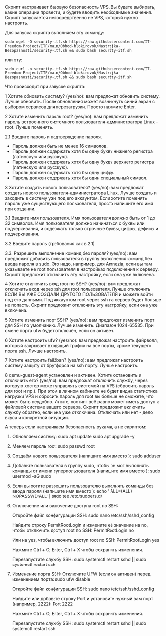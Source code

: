 Скрипт настраивает базовую безопасность VPS. Вы будете выбирать, какие операции провести, и будете вводить необходимые значения. Скрипт запускается непосредственно не VPS, который нужно настроить.

Для запуска скрипта выполняем эту команду:

```sudo wget -O security-itf.sh https://raw.githubusercontent.com/IT-Freedom-Project/ITF/main/Obhod-blokirovok/Nastrojka-Bezopasnosti/security-itf.sh && sudo bash security-itf.sh```

или эту:

```sudo curl -o security-itf.sh https://raw.githubusercontent.com/IT-Freedom-Project/ITF/main/Obhod-blokirovok/Nastrojka-Bezopasnosti/security-itf.sh && sudo bash security-itf.sh```

Что происходит при запуске скрипта:

1 Хотите обновить систему? (yes/no): вам предложат обновить систему. Лучше обновить. После обновления может возникнуть синий экран с выбором сервисов для перезагрузки. Просто нажмите Enter.

2 Хотите изменить пароль root? (yes/no): вам предложат изменить пароль встроенного системного пользователя-администратора Linux - root. Лучше поменять.

2.1 Введите пароль и подтверждение пароля.
- Пароль должен быть не менее 16 символов.
- Пароль должен содержать хотя бы одну букву нижнего регистра (латинскую или русскую).
- Пароль должен содержать хотя бы одну букву верхнего регистра (латинскую или русскую).
- Пароль должен содержать хотя бы одну цифру.
- Пароль должен содержать хотя бы один специальный символ.

3 Хотите создать нового пользователя? (yes/no):  вам предложат создать нового пользователя-администратора Linux. Лучше создать и заходить в систему уже под его аккаунтом. Если хотите поменять пароль уже существующего пользователя, просто напишите его имя при создании.

3.1 Введите имя пользователя. Имя пользователя должно быть от 1 до 32 символов. Имя пользователя должно начинаться с буквы или подчеркивания, и содержать только строчные буквы, цифры, дефисы и подчеркивания.

3.2 Введите пароль (требования как в 2.1)

3.3. Разрешить выполнение команд без пароля? (yes/no): вам предложит добавить пользователя в группу выполнения команд без ввода пароля в sudo. Это надо, например, для Amnezia, если вы там указываете не root пользователя в настройках подключения к серверу. Скрипт предложит отключить эту настройку, если она уже включена.

4 Хотите отключить вход root по SSH? (yes/no): вам предложат отключить вход через ssh для root пользователя. Лучше отключить ЕСЛИ ВЫ УЖЕ СОЗДАЛИ ДРУГОГО ПОЛЬЗОВАТЕЛЯ и можете войти под его данными. Под аккаунтом root через ssh на сервер будет больше не попасть. Скрипт предложит отключить эту настройку, если она уже включена.

5 Хотите изменить порт SSH? (yes/no): вам предложат изменить порт для SSH по умолчанию. Лучше изменить. Диапазон 1024-65535. При смене порта ufw будет отключён, если он активен.

6 Хотите настроить ufw? (yes/no): вам предложат настроить файрволл, который закрывает входящий трафик на все порты, кроме текущего порта ssh. Лучше настроить.

7 Хотите настроить fail2ban? (yes/no): вам предложат настроить систему защиту от брутфорса на ssh порту. Лучше настроить.

8 qemu-guest-agent установлен и активен. Хотите остановить и отключить его? (yes/no): вам предложат отключить службу, через которую хостер может управлять системой на VPS (сбросить пароль для root и пр.). При этом в личном кабинете не будет видна статистика нагрузки VPS и сбросить пароль для root вы больше не сможете, что может быть неудобно. Учтите, хостинг всё равно может иметь доступ к файловой системе вашего сервера. Скрипт предложит включить службу обратно, если она уже отключена. Отключать или нет - дело вкуса и конкретной ситуации.


А теперь если настраиваем безопасность руками, а не скриптом:

1. Обновляем систему:
sudo apt update
sudo apt upgrade -y

2. Меняем пароль root:
sudo passwd root

3. Создаём нового пользователя (напишите имя вместо <username>):
sudo adduser <username>

4. Добавьте пользователя в группу sudo, чтобы он мог выполнять команды от имени суперпользователя (напишите имя вместо <username>):
sudo usermod -aG sudo <username>

5. Если вы хотите разрешить пользователю выполнять команды без ввода пароля (напишите имя вместо <username>): 
echo '<username> ALL=(ALL) NOPASSWD:ALL' | sudo tee /etc/sudoers.d/<username>

6. Отключение или включение доступа root по SSH:

   Откройте файл конфигурации SSH:
   sudo nano /etc/ssh/sshd_config

   Найдите строку PermitRootLogin и измените её значение на no, чтобы отключить доступ root по SSH:
   PermitRootLogin no

   Или на yes, чтобы включить доступ root по SSH:
   PermitRootLogin yes

   Нажмите Ctrl + O, Enter, Ctrl + X чтобы сохранить изменения.

   Перезапустите службу SSH:
   sudo systemctl restart sshd || sudo systemctl restart ssh

7. Изменение порта SSH:
   Отключите UFW (если он активен) перед изменением порта:
   sudo ufw disable

   Откройте файл конфигурации SSH:
   sudo nano /etc/ssh/sshd_config

   Найдите или добавьте строку Port и установите нужный вам порт (например, 2222):
   Port 2222

   Нажмите Ctrl + O, Enter, Ctrl + X чтобы сохранить изменения.
   
   Перезапустите службу SSH:
   sudo systemctl restart sshd || sudo systemctl restart ssh
  
